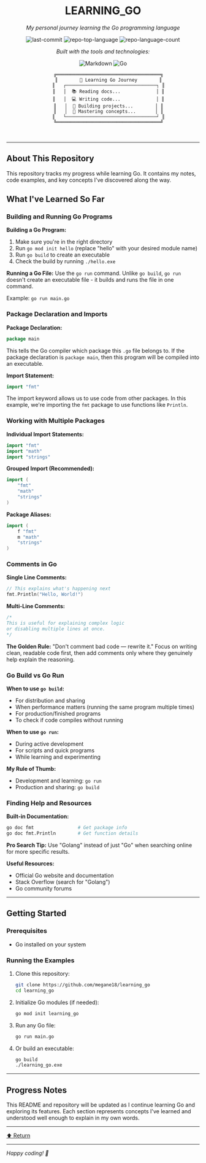 <div id="top">
<!-- HEADER STYLE: CLASSIC -->
<div align="center">

# LEARNING_GO

<em>My personal journey learning the Go programming language</em>

<!-- BADGES -->
<img src="https://img.shields.io/github/last-commit/megane18/learning_go?style=flat&logo=git&logoColor=white&color=0080ff" alt="last-commit">
<img src="https://img.shields.io/github/languages/top/megane18/learning_go?style=flat&color=0080ff" alt="repo-top-language">
<img src="https://img.shields.io/github/languages/count/megane18/learning_go?style=flat&color=0080ff" alt="repo-language-count">

<em>Built with the tools and technologies:</em>

<img src="https://img.shields.io/badge/Markdown-000000.svg?style=flat&logo=Markdown&logoColor=white" alt="Markdown">
<img src="https://img.shields.io/badge/Go-00ADD8.svg?style=flat&logo=Go&logoColor=white" alt="Go">

```
    ╔══════════════════════════════════════╗
    ║        🚀 Learning Go Journey        ║
    ║   ┌─────────────────────────────────┐ ║
    ║   │  📚 Reading docs...             │ ║
    ║   │  💻 Writing code...             │ ║
    ║   │  🔧 Building projects...        │ ║
    ║   │  🎯 Mastering concepts...       │ ║
    ║   └─────────────────────────────────┘ ║
    ╚══════════════════════════════════════╝
```

</div>
<br>

---

## About This Repository

This repository tracks my progress while learning Go. It contains my notes, code examples, and key concepts I've discovered along the way.

## What I've Learned So Far

### Building and Running Go Programs

**Building a Go Program:**
1. Make sure you're in the right directory
2. Run `go mod init hello` (replace "hello" with your desired module name)
3. Run `go build` to create an executable
4. Check the build by running `./hello.exe`

**Running a Go File:**
Use the `go run` command. Unlike `go build`, `go run` doesn't create an executable file - it builds and runs the file in one command.

Example: `go run main.go`

### Package Declaration and Imports

**Package Declaration:**
```go
package main
```
This tells the Go compiler which package this `.go` file belongs to. If the package declaration is `package main`, then this program will be compiled into an executable.

**Import Statement:**
```go
import "fmt"
```
The import keyword allows us to use code from other packages. In this example, we're importing the `fmt` package to use functions like `Println`.

### Working with Multiple Packages

**Individual Import Statements:**
```go
import "fmt"
import "math"
import "strings"
```

**Grouped Import (Recommended):**
```go
import (
    "fmt"
    "math" 
    "strings"
)
```

**Package Aliases:**
```go
import (
    f "fmt"
    m "math"
    "strings"
)
```

### Comments in Go

**Single Line Comments:**
```go
// This explains what's happening next
fmt.Println("Hello, World!")
```

**Multi-Line Comments:**
```go
/*
This is useful for explaining complex logic
or disabling multiple lines at once.
*/
```

**The Golden Rule:** "Don't comment bad code — rewrite it." Focus on writing clean, readable code first, then add comments only where they genuinely help explain the reasoning.

### Go Build vs Go Run

**When to use `go build`:**
- For distribution and sharing
- When performance matters (running the same program multiple times)
- For production/finished programs
- To check if code compiles without running

**When to use `go run`:**
- During active development
- For scripts and quick programs
- While learning and experimenting

**My Rule of Thumb:**
- Development and learning: `go run`
- Production and sharing: `go build`

### Finding Help and Resources

**Built-in Documentation:**
```bash
go doc fmt                # Get package info
go doc fmt.Println        # Get function details
```

**Pro Search Tip:** Use "Golang" instead of just "Go" when searching online for more specific results.

**Useful Resources:**
- Official Go website and documentation
- Stack Overflow (search for "Golang")
- Go community forums

---

## Getting Started

### Prerequisites
- Go installed on your system

### Running the Examples
1. Clone this repository:
   ```bash
   git clone https://github.com/megane18/learning_go
   cd learning_go
   ```

2. Initialize Go modules (if needed):
   ```bash
   go mod init learning_go
   ```

3. Run any Go file:
   ```bash
   go run main.go
   ```

4. Or build an executable:
   ```bash
   go build
   ./learning_go.exe
   ```

---

## Progress Notes

This README and repository will be updated as I continue learning Go and exploring its features. Each section represents concepts I've learned and understood well enough to explain in my own words.

---

<div align="left"><a href="#top">⬆ Return</a></div>

---

*Happy coding! 🚀*